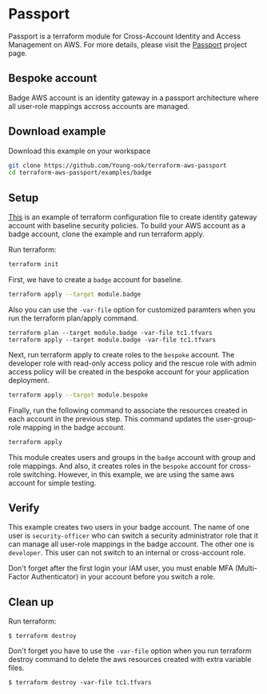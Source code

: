 # Passport
Passport is a terraform module for Cross-Account Identity and Access Management on AWS. For more details, please visit the [Passport](https://github.com/Young-ook/terraform-aws-passport) project page.

## Bespoke account
Badge AWS account is an identity gateway in a passport architecture where all user-role mappings accross accounts are managed. 

## Download example
Download this example on your workspace
```sh
git clone https://github.com/Young-ook/terraform-aws-passport
cd terraform-aws-passport/examples/badge
```

## Setup
[This](https://github.com/Young-ook/terraform-aws-passport/blob/main/examples/badge/main.tf) is an example of terraform configuration file to create identity gateway account with baseline security policies. To build your AWS account as a badge account, clone the example and run terraform apply.

Run terraform:
```sh
terraform init
```

First, we have to create a `badge` account for baseline.
```sh
terraform apply --target module.badge
```

Also you can use the `-var-file` option for customized paramters when you run the terraform plan/apply command.
```
terraform plan --target module.badge -var-file tc1.tfvars
terraform apply --target module.badge -var-file tc1.tfvars
```

Next, run terraform apply to create roles to the `bespoke` account. The developer role with read-only access policy and the rescue role with admin access policy will be created in the bespoke account for your application deployment.
```sh
terraform apply --target module.bespoke
```

Finally, run the following command to associate the resources created in each account in the previous step. This command updates the user-group-role mapping in the badge account.
```sh
terraform apply
```
This module creates users and groups in the `badge` account with group and role mappings. And also, it creates roles in the `bespoke` account for cross-role switching. However, in this example, we are using the same aws account for simple testing.

## Verify
This example creates two users in your badge account. The name of one user is `security-officer` who can switch a security administrator role that it can manage all user-role mappings in the badge account. The other one is `developer`. This user can not switch to an internal or cross-account role.

Don't forget after the first login your IAM user, you must enable MFA (Multi-Factor Authenticator) in your account before you switch a role.

## Clean up
Run terraform:
```
$ terraform destroy
```
Don't forget you have to use the `-var-file` option when you run terraform destroy command to delete the aws resources created with extra variable files.
```
$ terraform destroy -var-file tc1.tfvars
```